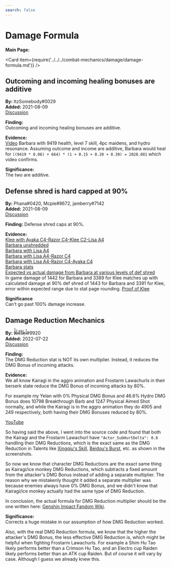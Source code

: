 ```yaml
---
search: false
---
```


# Damage Formula

**Main Page:**

<Card item={require('../../../combat-mechanics/damage/damage-formula.md')} />

## Outcoming and incoming healing bonuses are additive  

**By:** ItzSomebody\#0029  
**Added:** 2021-08-09  
[Discussion](https://tickets.deeznuts.moe/ticket-archive/attachments_874018516842475600_874090458991706122_transcript-outcoming-incoming-healing-additive.html)

**Finding:**  
Outcoming and incoming healing bonuses are additive.  

**Evidence:**  
[Video](https://youtu.be/yJMPaWKCCbA) Barbara with 9419 health, level 7 skill, 4pc maidens, and hydro resonance. Assuming outcome and income are additive, Barbara would heal for `((9419 * 0.06) + 664) * (1 + 0.15 + 0.20 + 0.30) = 2028.081` which video confirms.  

**Significance:**  
The two are additive.  

## Defense shred is hard capped at 90%  

**By:** Phana\#0420, Mcpie\#8672, jamberry\#7142  
**Added:** 2021-08-09  
[Discussion](https://tickets.deeznuts.moe/ticket-archive/attachments_873886801348153384_874084646370045952_transcript-defense-shred-caps-at-90.html)  

**Finding:**
Defense shred caps at 90%.  

**Evidence:**  
[Klee with Ayaka C4-Razor C4-Klee C2-Lisa A4](https://i.imgur.com/TF4lpQq.mp4)  
[Barbara unshredded](https://youtu.be/1pSd5Ds8ikM)  
[Barbara with Lisa A4](https://youtu.be/e1sFbfyPxRo)  
[Barbara with Lisa A4-Razor C4](https://youtu.be/lmoH0Bw4X3I)  
[Barbara with Lisa A4-Razor C4-Ayaka C4](https://youtu.be/TbRbq1Og9h4)  
[Barbara stats](https://youtu.be/jytK74xLZOQ)  
[Expected vs actual damage from Barbara at various levels of def shred](https://i.imgur.com/SoXVYGs.png)  
In game damage of 1442 for Barbara and 3389 for Klee matches up with calculated damage at 90% def shred of 1443 for Barbara and 3391 for Klee, error within expected range due to stat page rounding. [Proof of Klee](https://i.imgur.com/hQiWOkq.mp4)

**Significance**  
Can't go past 100% damage increase.  

## Damage Reduction Mechanics

**By:** f̸̒͂ỏ̶̂o̵͌̚s̶͊̏h̷̤̀ḯ̴̊\#9920  
**Added:** 2022-07-22  
[Discussion](https://tickets.deeznuts.moe/transcripts/damage-reduction-mechanics)  

**Finding:**  
The DMG Reduction stat is NOT its own multiplier. Instead, it reduces the DMG Bonus of incoming attacks.  
  
  
**Evidence:**  
We all know Kairagi in the aggro animation and Frostarm Lawachurls in their berserk state reduce the DMG Bonus of incoming attacks by 80%.  
  
For example my Yelan with 0% Physical DMG Bonus and 46.6% Hydro DMG Bonus does 10798 Breakthrough Barb and 1247 Physical Aimed Shot normally, and while the Kairagi is in the aggro animation they do 4905 and 249 respectively, both having their DMG Bonuses reduced by 80%.  

[YouTube](https://youtu.be/yHHGFPA2SgQ)  

So having said the above, I went into the source code and found that both the Kairagi and the Frostarm Lawachurl have `"Actor_SubHurtDelta": 0.8` handling their DMG Reductions, which is the exact same as the DMG Reduction in Talents like [Xingqiu's Skill](../../../characters/hydro/xingqiu.md#attacks), [Beidou's Burst](../../../characters/electro/beidou.md#attacks), etc. as shown in the screenshots.  
  
So now we know that character DMG Reductions are the exact same thing as Kairagi/ice monkey DMG Reductions, which subtracts a fixed amount from the attacker's DMG Bonus instead of adding a separate multiplier. The reason why we mistakenly thought it added a separate multiplier was because enemies always have 0% DMG Bonus, and we didn't know that Kairagi/ice monkey actually had the same type of DMG Reduction.  
  
In conclusion, the actual formula for DMG Reduction multiplier should be the one written here: [Genshin Impact Fandom Wiki](https://genshin-impact.fandom.com/wiki/Damage_Reduction).  
  
  
**Significance:**  
Corrects a huge mistake in our assumption of how DMG Reduction worked.  
  
Also, with the real DMG Reduction formula, we know that the higher the attacker's DMG Bonus, the less effective DMG Reduction is, which might be helpful when fighting Frostarm Lawachurls. For example a Shim Hu Tao likely performs better than a Crimson Hu Tao, and an Electro cup Raiden likely performs better than an ATK cup Raiden. But of course it will vary by case. Although I guess we already knew this.  
